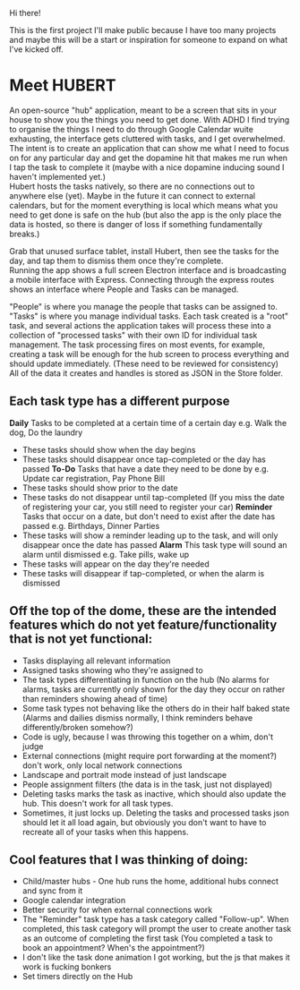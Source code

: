 Hi there!

This is the first project I'll make public because I have too many projects and maybe this will be a start or inspiration for someone to expand on what I've kicked off.

# Meet **HUBERT**  
An open-source "hub" application, meant to be a screen that sits in your house to show you the things you need to get done. With ADHD I find trying to organise the things I need to do through Google Calendar wuite exhausting, the interface gets cluttered with tasks, and I get overwhelmed.  
The intent is to create an application that can show me what I need to focus on for any particular day and get the dopamine hit that makes me run when I tap the task to complete it (maybe with a nice dopamine inducing sound I haven't implemented yet.)  
Hubert hosts the tasks natively, so there are no connections out to anywhere else (yet). Maybe in the future it can connect to external calendars, but for the moment everything is local which means what you need to get done is safe on the hub (but also the app is the only place the data is hosted, so there is danger of loss if something fundamentally breaks.)  
  
Grab that unused surface tablet, install Hubert, then see the tasks for the day, and tap them to dismiss them once they're complete.  
Running the app shows a full screen Electron interface and is broadcasting a mobile interface with Express. Connecting through the express routes shows an interface where People and Tasks can be managed.  

"People" is where you manage the people that tasks can be assigned to.  
"Tasks" is where you manage individual tasks. Each task created is a "root" task, and several actions the application takes will process these into a collection of "processed tasks" with their own ID for individual task management. The task processing fires on most events, for example, creating a task will be enough for the hub screen to process everything and should update immediately. (These need to be reviewed for consistency)  
All of the data it creates and handles is stored as JSON in the Store folder.  

## Each task type has a different purpose
**Daily**
Tasks to be completed at a certain time of a certain day e.g. Walk the dog, Do the laundry
- These tasks should show when the day begins 
- These tasks should disappear once tap-completed or the day has passed
**To-Do**
Tasks that have a date they need to be done by e.g. Update car registration, Pay Phone Bill
- These tasks should show prior to the date
- These tasks do not disappear until tap-completed (If you miss the date of registering your car, you still need to register your car)
**Reminder**
Tasks that occur on a date, but don't need to exist after the date has passed e.g. Birthdays, Dinner Parties
- These tasks will show a reminder leading up to the task, and will only disappear once the date has passed
**Alarm**
This task type will sound an alarm until dismissed e.g. Take pills, wake up
- These tasks will appear on the day they're needed
- These tasks will disappear if tap-completed, or when the alarm is dismissed

## Off the top of the dome, these are the intended features which do not yet feature/functionality that is not yet functional:
- Tasks displaying all relevant information
- Assigned tasks showing who they're assigned to
- The task types differentiating in function on the hub (No alarms for alarms, tasks are currently only shown for the day they occur on rather than reminders showing ahead of time)
- Some task types not behaving like the others do in their half baked state (Alarms and dailies dismiss normally, I think reminders behave differently/broken somehow?)
- Code is ugly, because I was throwing this together on a whim, don't judge
- External connections (might require port forwarding at the moment?) don't work, only local network connections
- Landscape and portrait mode instead of just landscape
- People assignment filters (the data is in the task, just not displayed)
- Deleting tasks marks the task as inactive, which should also update the hub. This doesn't work for all task types.
- Sometimes, it just locks up. Deleting the tasks and processed tasks json should let it all load again, but obviously you don't want to have to recreate all of your tasks when this happens.

## Cool features that I was thinking of doing:
- Child/master hubs - One hub runs the home, additional hubs connect and sync from it
- Google calendar integration
- Better security for when external connections work
- The "Reminder" task type has a task category called "Follow-up". When completed, this task category will prompt the user to create another task as an outcome of completing the first task (You completed a task to book an appointment? When's the appointment?)
- I don't like the task done animation I got working, but the js that makes it work is fucking bonkers
- Set timers directly on the Hub
